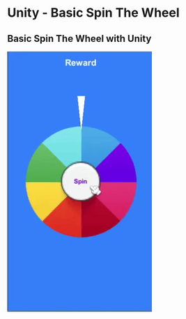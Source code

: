 # Unity - Basic Spin The Wheel
## Basic Spin The Wheel with Unity

![d](https://github.com/bozalp/Unity-Basic-Spin-The-Wheel/blob/main/SpinTheWheel.gif)
